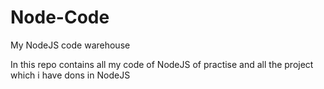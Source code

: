 # Node-Code
My NodeJS code warehouse

In this repo contains all my code of NodeJS of practise and all the project which i have dons in NodeJS
